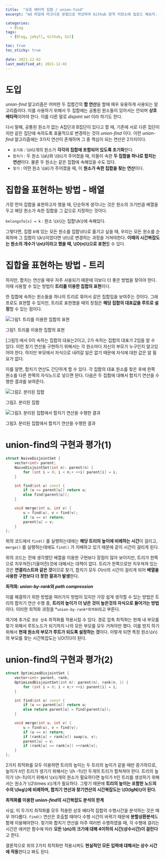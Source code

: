 ```yaml
---
title:  "상호 배타적 집합 / union-find"
excerpt: "md 파일에 마크다운 문법으로 작성하여 Github 원격 저장소에 업로드 해보자. 에디터는 Visual Studio code 사용! 로컬 서버에서 확인도 해보자. "

categories:
  - Blog
tags:
  - [Blog, jekyll, Github, Git]

toc: true
toc_sticky: true
 
date: 2021-12-02
last_modified_at: 2021-12-02
---
```


# 도입
*union-find* 알고리즘은 어떠한 두 집합간의 **합 연산**을 할때 매우 유용하게 사용되는 알고리즘이다. 이를 사용하기 위해서 두 집합에는 공통된 원소들이 있어서는 안되며 **상호 배타적**이어야 한다. 이를 다른 말로  *disjoint set* 이라 하기도 한다. 

다시 말해, 공통된 원소가 없는 A집단과 B집단이 있다고 할 때, 기존에 서로 다른 집단이지만 같은 집단에 속하도록 효율적으로 변경하는 것이 *union-find* 이다. 이런 *union-find* 알고리즘에는 3가지 연산이 존재하며 그 중 핵심이 되는 연산은 2가지이다.

- `초기화` : \\(n\\)개의 원소가 **각각의 집합에 포함되어 있도록 초기화**한다.
- `합치기` : 두 원소 \\(a\\)와 \\(b\\)가 주어졌을 때, 이들이 속한 **두 집합을 하나로 합치는 연산**이다. 물론 두 원소는 같은 집합에 속해있을 수도 있다.
- `찾기` : 어떤 원소 \\(a\\)가 주어졌을 때, 이 **원소가 속한 집합을 찾는 연산**이다.

# 집합을 표현하는 방법 - 배열

가장 먼저 집합을 표현하고자 했을 때, 단순하게 생각나는 것은 원소의 크기만큼 배열을 두고 해당 원소가 속한 집합을 그 값으로 지정하는 것이다.

 `belongsTo[x] = k` : 원소 \\(x\\)는 집합\\(k\\)에 속해있다.

그렇다면, 집합 $k$에 있는 모든 원소를 집합\\(t\\)로 옮기고 싶을 때, 우리는 모든 원소를 순회하며 그 집합이 \\(k\\)이었다면 \\(t\\)로 변경하는 과정을 거쳐야한다. **이때의 시간복잡도는 원소의 개수가 \\(n\\)이라고 했을 때,  \\(O(n)\\)으로 표현**할 수 있다. 

# 집합을 표현하는 방법 - 트리

하지만, 합치는 연산을 매우 자주 사용되기 때문에 이보다 더 좋은 방법을 찾아야 한다. 이때 사용할 수 있는 방법이 **트리를 이용한 집합의 표현**이다. 

한 집합에 속하는 원소들을 하나의 트리로 묶어서 같은 집합임을 보여주는 것이다. 그래프로도 표현할 수 있지만, 트리로 표현했을 때의 장점은 **해당 집합의 대표값을 루트로 설정**할 수 있는 점이다.

![그림1. 트리를 이용한 집합의 표현](https://s3-us-west-2.amazonaws.com/secure.notion-static.com/30d28ae2-2154-45f9-bf52-27e2bd805873/Untitled.png)

그림1. 트리를 이용한 집합의 표현

[그림1] 에서 0이 속하는 집합의 대표는2이고, 2가 속하는 집합의 대표가 2임을 알 수 있다. 이런 찾기 연산을 구현하기 위해서는 각 원소마다 자신의 부모가 누구인지 알고있어야 한다. 하지만 부모에서 자식으로 내려갈 일은 없기 때문에 자식에 대한 값은 알 필요가 없다.

이를 알면, 합치기 연산도 간단하게 할 수 있다. 각 집합의 대표 원소를 찾은 후에 한쪽 원소를 다른 한쪽의 자식노드로 넣으면 된다. 다음은 두 집합에 대해서 합치기 연산을 수행한 결과를 보여준다.

![그림2. 분리된 집합](https://s3-us-west-2.amazonaws.com/secure.notion-static.com/c26b80ce-ced2-43ee-91b9-70c714ae5f82/Untitled.png)

그림2. 분리된 집합

![그림3. 분리된 집합에서 합치기 연산을 수행한 결과](https://s3-us-west-2.amazonaws.com/secure.notion-static.com/60bc06c0-5259-4366-bbf1-e5d98b7185a8/Untitled.png)

그림3. 분리된 집합에서 합치기 연산을 수행한 결과

# union-find의 구현과 평가(1)

```cpp
struct NaiveDisjointSet {
    vector<int> parent;
    NaiveDisjointSet(int n): parent(n) {
        for (int i = 0; i < n;+ ++i) parent[i] = i;
    }

    int find(int u) const {
        if (u == parent[u]) return u;
        else find(parent[u]);
    }

    void merge(int u, int v) {
        u = find(u), v = find(v);
        if (u == v) return;
        parent[u] = v;
    }
};
```

위의 코드에서 `find()` 를 실행하는데에는 **해당 트리의 높이에 비례하는 시간**이 걸리고, `merge()` 를 실행하는데에도 `find()` 가 지배하고 있기 때문에 같이 시간이 걸리게 된다. 

위의 코드는 전에 생각했던 배열을 이용한 구현보다 장점이 많아 보이지만, 트리가 한쪽으로 치우쳐진(기울어진)것에 대해서는 대책이 없다. 트리가 한쪽으로만 치우쳐져 있는 것은 **연결리스트와 같은 것**이므로 찾기, 합치기 모두 $O(n)$의 시간이 걸리게 되어 **배열을 사용한 구현보다 더 못한 결과가 발생**한다.

**최적화: *union-by-rank*와 *path compression***

이를 해결하기 위한 방법을 여러가지 방법이 있지만 가장 쉽게 생각할 수 있는 방법은 트리의 합치기 연산 수행 중, **트리의 높이가 더 낮은 것이 높은것의 자식으로 들어가는 방법**이다. 이러한 최적화 과정을 *`union-by-rank*최적화`라고 부른다.

여기에 추가로 `경로 압축` 최적화를 적용시킬 수 있다. 경로 압축 최적화는 현재 내 부모를 찾기 위해서 루트노드가 되기까지 나의 모든 부모를 모두 거쳐야만 했다. 이를 방지 하기 위해서 **현재 원소의 부모가 루트가 되도록 설정하는 것**이다. 이렇게 되면 특정 원소\\(x\\)의 부모를 찾는 시간복잡도는 \\(O(1)\\)이 된다.

# union-find의 구현과 평가(2)

```cpp
struct OptimizedDisjointSet {
    vector<int> parent, rank;
    OptimizedDisjointSet(int n): parent(n), rank(n, 1) {
        for (int i = 0; i < n;+ ++i) parent[i] = i;
    }

    int find(int u) const {
        if (u == parent[u]) return u;
        else return parent[u] = find(parent[u]);
    }

    void merge(int u, int v) {
        u = find(u), v = find(v);
        if (u == v) return;
        if (rank[u] > rank[v]) swap(u, v);
        parent[u] = v;
        if (rank[u] == rank[v]) ++rank[v];
    }
};
```

2가지 최적화를 모두 이용하면 트리의 높이는 두 트리의 높이가 같을 때만 증가하므로, 높이가 $h$인 트리가 생기기 위해서는 \\(h -1\\)인 두개의 트리가 합쳐져야 한다. 트리의 높이가 \\(h-1\\)이기 위해서 \\(x\\)개의 원소가 필요하다면 높이가 $h$인 트리를 생성하기 위해서는 원소가 \\(2\times x\\)개가 필요하다. 그렇기 때문에  **트리의 높이는 포함한 노드의 수의 \\(log\\)에 비례하며, 합치기 연산과 찾기연산의 시간복잡도는 \\(O(lgN)\\)이 된다.**

**최적화를 이용한 *union-find*의 시간복잡도 분석의 한계**

사실, 이 두가지 최적화를 모두 적용한 상호 배타적 집합의 수행시간을 분석하는 것은 매우 까다롭다. `find()` 연산은 호출할 때마다 수행 시간이 바뀌기 때문에 **분할상환분석**도 함께 이용해야한다. 찾기와 합치기 연산을 아주 여러번 수행하였을 때, 각 수행에 걸리는 시간은 애커만 함수에 따라 **모든 \\(n\\)의 크기에 대해 4이하의 시간(상수시간)이 걸린다**고 한다.

결론적으로 위의 2가지 최적화만 적용시켜도 **현실적인 모든 입력에 대해서는 상수 시간에 작동**한다고 봐도 된다.